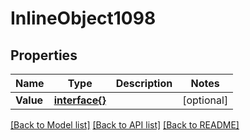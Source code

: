 # InlineObject1098

## Properties

Name | Type | Description | Notes
------------ | ------------- | ------------- | -------------
**Value** | [**interface{}**](.md) |  | [optional] 

[[Back to Model list]](../README.md#documentation-for-models) [[Back to API list]](../README.md#documentation-for-api-endpoints) [[Back to README]](../README.md)


